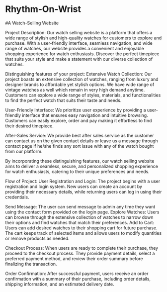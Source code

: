# Rhythm-On-Wrist
#A Watch-Selling Website

Project Description:
Our watch selling website is a platform that offers a wide range of stylish and high-quality watches for customers to explore and purchase. With a user-friendly interface, seamless navigation, and wide range of watches, our website provides a convenient and enjoyable shopping experience for watch enthusiasts. Discover the perfect timepiece that suits your style and make a statement with our diverse collection of watches.

Distinguishing features of your project:
Extensive Watch Collection: Our project boasts an extensive collection of watches, ranging from luxury and designer brands to affordable yet stylish options. We have wide range of vintage watches as well which remain in very high demand anytime. Customers can explore a wide range of styles, materials, and functionalities to find the perfect watch that suits their taste and needs.

User-Friendly Interface: We prioritize user experience by providing a user-friendly interface that ensures easy navigation and intuitive browsing. Customers can easily explore, order and pay making it effortless to find their desired timepiece.

After-Sales Service: We provide best after sales service as the customer can contact us on the given contact details or leave us a message through contact page if he/she finds any sort issue with any of the watch bought from our platform.


By incorporating these distinguishing features, our watch selling website aims to deliver a seamless, secure, and personalized shopping experience for watch enthusiasts, catering to their unique preferences and needs.


Flow of Project:
User Registration and Login: The project begins with a user registration and login system. New users can create an account by providing their necessary details, while returning users can log in using their credentials.

Send Message: The user can send message to admin any time they want using the contact form provided on the login page.
Explore Watches: Users can browse through the extensive collection of watches to narrow down their options and find watches that match their preferences.
Add to Cart: Users can add desired watches to their shopping cart for future purchase. The cart keeps track of selected items and allows users to modify quantities or remove products as needed.

Checkout Process: When users are ready to complete their purchase, they proceed to the checkout process. They provide payment details, select a preferred payment method, and review their order summary before finalizing the transaction.

Order Confirmation: After successful payment, users receive an order confirmation with a summary of their purchase, including order details, shipping information, and an estimated delivery date.
